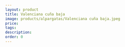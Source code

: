```yaml
---
layout: product
title: Valenciana cuña baja
image: products/alpargatas/Valenciana cuña baja.jpeg
price: 
tags: 
description: 
order: 0
---
```

